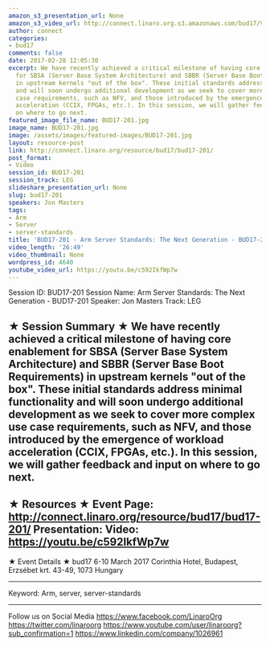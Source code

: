 ```yaml
---
amazon_s3_presentation_url: None
amazon_s3_video_url: http://connect.linaro.org.s3.amazonaws.com/bud17/Videos/Tuesday/BUD17-201%20Arm%20Server%20Standards%20%20The%20Next%20Generation.mp4
author: connect
categories:
- bud17
comments: false
date: 2017-02-28 12:05:30
excerpt: We have recently achieved a critical milestone of having core enablement
  for SBSA (Server Base System Architecture) and SBBR (Server Base Boot Requirements)
  in upstream kernels "out of the box". These initial standards address minimal functionality
  and will soon undergo additional development as we seek to cover more complex use
  case requirements, such as NFV, and those introduced by the emergence of workload
  acceleration (CCIX, FPGAs, etc.). In this session, we will gather feedback and input
  on where to go next.
featured_image_file_name: BUD17-201.jpg
image_name: BUD17-201.jpg
image: /assets/images/featured-images/BUD17-201.jpg
layout: resource-post
link: http://connect.linaro.org/resource/bud17/bud17-201/
post_format:
- Video
session_id: BUD17-201
session_track: LEG
slideshare_presentation_url: None
slug: bud17-201
speakers: Jon Masters
tags:
- Arm
- Server
- server-standards
title: 'BUD17-201 - Arm Server Standards: The Next Generation - BUD17-201'
video_length: '26:49'
video_thumbnail: None
wordpress_id: 4640
youtube_video_url: https://youtu.be/c592IkfWp7w
---
```


Session ID: BUD17-201
Session Name: Arm Server Standards: The Next Generation - BUD17-201
Speaker: Jon Masters
Track: LEG

★ Session Summary ★
We have recently achieved a critical milestone of having core enablement for SBSA (Server Base System Architecture) and SBBR (Server Base Boot Requirements) in upstream kernels "out of the box". These initial standards address minimal functionality and will soon undergo additional development as we seek to cover more complex use case requirements, such as NFV, and those introduced by the emergence of workload acceleration (CCIX, FPGAs, etc.). In this session, we will gather feedback and input on where to go next.
---------------------------------------------------
★ Resources ★
Event Page: http://connect.linaro.org/resource/bud17/bud17-201/
Presentation:
Video: https://youtu.be/c592IkfWp7w
---------------------------------------------------

★ Event Details ★
bud17
6-10 March 2017
Corinthia Hotel, Budapest,
Erzsébet krt. 43-49,
1073 Hungary

---------------------------------------------------
Keyword: Arm, server, server-standards

---------------------------------------------------
Follow us on Social Media
https://www.facebook.com/LinaroOrg
https://twitter.com/linaroorg
https://www.youtube.com/user/linaroorg?sub_confirmation=1
https://www.linkedin.com/company/1026961

